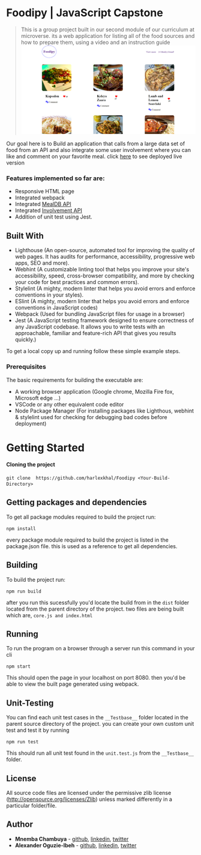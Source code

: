 # Foodipy | JavaScript Capstone

> This is a group project built in our second module of our curriculum at microverse. its a web application for listing all of the food sources and how to prepare them, using a video and an instruction guide
![screenshot](branding/demo.png)

Our goal here is to Build an application that calls from a large data set of food from an API and also integrate some user involvement where you can like and comment on your favorite meal. click [here](https://harlexkhal.github.io/Foodipy/) to see deployed live version

### Features implemented so far are:

- Responsive HTML page
- Integrated webpack
- Integrated [MealDB API](https://www.themealdb.com/api.php)
- Integrated [Involvement API](https://www.notion.so/Involvement-API-869e60b5ad104603aa6db59e08150270)
- Addition of unit test using Jest.

## Built With

- Lighthouse (An open-source, automated tool for improving the quality of web pages. It has audits for performance, accessibility, progressive web apps, SEO and more).
- Webhint (A customizable linting tool that helps you improve your site's accessibility, speed, cross-browser compatibility, and more by checking your code for best practices and common errors).
- Stylelint (A mighty, modern linter that helps you avoid errors and enforce conventions in your styles).
- ESlint (A mighty, modern linter that helps you avoid errors and enforce conventions in JavaScript codes)
- Webpack (Used for bundling JavaScript files for usage in a browser)
- Jest (A JavaScript testing framework designed to ensure correctness of any JavaScript codebase. It allows you to write tests with an approachable, familiar and feature-rich API that gives you results quickly.)

To get a local copy up and running follow these simple example steps.

### Prerequisites

The basic requirements for building the executable are:

- A working browser application (Google chrome, Mozilla Fire fox, Microsoft edge ...)
- VSCode or any other equivalent code editor
- Node Package Manager (For installing packages like Lighthous, webhint & stylelint used for checking for debugging bad codes before deployment)

# Getting Started

#### Cloning the project

```
git clone  https://github.com/harlexkhal/Foodipy <Your-Build-Directory>
```

## Getting packages and dependencies
To get all package modules required to build the project run:
```
npm install
```
every package module required to build the project is listed in the package.json file. this is used as a reference to get all dependencies.

## Building 

To build the project run:
```
npm run build
```
after you run this sucessfully you'd locate the build from in the ```dist``` folder located from the parent directory of the project. two files are being built which are, ```core.js and index.html```

## Running

To run the program on a browser through a server run this command in your cli
```
npm start
```
This should open the page in your localhost on port 8080. then you'd be able to view the built page generated using webpack.

## Unit-Testing

You can find each unit test cases in the ```__Testbase__``` folder located in the parent source directory of the project. you can create your own custom unit test and test it by running
```
npm run test
```
This should run all unit test found in the ```unit.test.js``` from the ```__Testbase__``` folder.

## License

All source code files are licensed under the permissive zlib license
(http://opensource.org/licenses/Zlib) unless marked differently in a particular folder/file.

## Author
- **Mnemba Chambuya** -  [github](https://github.com/mnekx), [linkedin](https://linkedin.com/in/mnemba-chambuya), [twitter](https://twitter.com/MnembaChambuya)
- **Alexander Oguzie-Ibeh** - [github](https://github.com/harlexkhal), [linkedin](https://www.linkedin.com/in/alexander-oguzie-ibeh-776814164), [twitter](https://twitter.com/harlexkhal)
